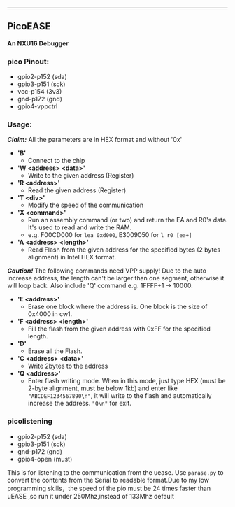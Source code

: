
---

## PicoEASE
**An NXU16 Debugger**

### pico Pinout:
- gpio2-p152 (sda)
- gpio3-p151 (sck)
- vcc-p154 (3v3)
- gnd-p172 (gnd)
- gpio4-vppctrl

### Usage:
***Claim:*** All the parameters are in HEX format and without '0x'
- **'B'**
  - Connect to the chip
- **'W \<address\> \<data\>'**
  - Write to the given address (Register)
- **'R \<address\>'**
  - Read the given address (Register)
- **'T \<div\>'**
  - Modify the speed of the communication
- **'X \<command\>'**
  - Run an assembly command (or two) and return the EA and R0's data. It's used to read and write the RAM.
  - e.g. F00CD000 for `lea 0xd000`, E3009050 for `l r0 [ea+]`
- **'A \<address\> \<length\>'**
  - Read Flash from the given address for the specified bytes (2 bytes alignment) in Intel HEX format.
  
***Caution!*** The following commands need VPP supply! Due to the auto increase address, the length can't be larger than one segment, otherwise it will loop back. Also include 'Q' command e.g. 1FFFF+1 -> 10000.
- **'E \<address\>'**
  - Erase one block where the address is. One block is the size of 0x4000 in cw1.
- **'F \<address\> \<length\>'**
  - Fill the flash from the given address with 0xFF for the specified length.
- **'D'**
  - Erase all the Flash.
- **'C \<address\> \<data\>'**
  - Write 2bytes to the address
- **'Q \<address\>'**
  - Enter flash writing mode. When in this mode, just type HEX (must be 2-byte alignment, must be below 1kb) and enter like `"ABCDEF1234567890\n"`, it will write to the flash and automatically increase the address. `"Q\n"` for exit.

### picolistening
- gpio2-p152 (sda)
- gpio3-p151 (sck)
- gnd-p172 (gnd)
- gpio4-open (must)

This is for listening to the communication from the uease. Use `parase.py` to convert the contents from the Serial to readable format.Due to my low programming skills，the speed of the pio must be 24 times faster than uEASE ,so run it under 250Mhz,instead of 133Mhz default
